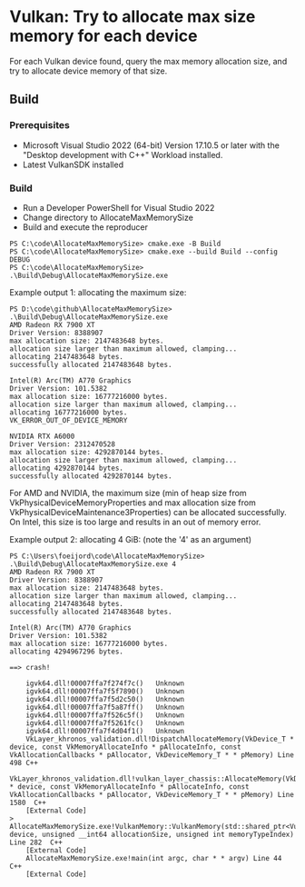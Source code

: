 # Vulkan: Try to allocate max size memory for each device

For each Vulkan device found, query the max memory allocation size, and try to allocate device memory of that size.

## Build

### Prerequisites
- Microsoft Visual Studio 2022 (64-bit) Version 17.10.5 or later with the "Desktop development with C++" Workload installed.
- Latest VulkanSDK installed

### Build
- Run a Developer PowerShell for Visual Studio 2022
- Change directory to AllocateMaxMemorySize
- Build and execute the reproducer

```
PS C:\code\AllocateMaxMemorySize> cmake.exe -B Build
PS C:\code\AllocateMaxMemorySize> cmake.exe --build Build --config DEBUG
PS C:\code\AllocateMaxMemorySize> .\Build\Debug\AllocateMaxMemorySize.exe
```
Example output 1: allocating the maximum size:
```
PS D:\code\github\AllocateMaxMemorySize> .\Build\Debug\AllocateMaxMemorySize.exe
AMD Radeon RX 7900 XT
Driver Version: 8388907
max allocation size: 2147483648 bytes.
allocation size larger than maximum allowed, clamping...
allocating 2147483648 bytes.
successfully allocated 2147483648 bytes.

Intel(R) Arc(TM) A770 Graphics
Driver Version: 101.5382
max allocation size: 16777216000 bytes.
allocation size larger than maximum allowed, clamping...
allocating 16777216000 bytes.
VK_ERROR_OUT_OF_DEVICE_MEMORY

NVIDIA RTX A6000
Driver Version: 2312470528
max allocation size: 4292870144 bytes.
allocation size larger than maximum allowed, clamping...
allocating 4292870144 bytes.
successfully allocated 4292870144 bytes.
```

For AMD and NVIDIA, the maximum size (min of heap size from VkPhysicalDeviceMemoryProperties and max allocation size from VkPhysicalDeviceMaintenance3Properties) can be allocated successfully. On Intel, this size is too large and results in an out of memory error.

Example output 2: allocating 4 GiB: (note the '4' as an argument)
```
PS C:\Users\foeijord\code\AllocateMaxMemorySize> .\Build\Debug\AllocateMaxMemorySize.exe 4
AMD Radeon RX 7900 XT
Driver Version: 8388907
max allocation size: 2147483648 bytes.
allocation size larger than maximum allowed, clamping...
allocating 2147483648 bytes.
successfully allocated 2147483648 bytes.

Intel(R) Arc(TM) A770 Graphics
Driver Version: 101.5382
max allocation size: 16777216000 bytes.
allocating 4294967296 bytes.

==> crash!

 	igvk64.dll!00007ffa7f274f7c()	Unknown
 	igvk64.dll!00007ffa7f5f7890()	Unknown
 	igvk64.dll!00007ffa7f5d2c50()	Unknown
 	igvk64.dll!00007ffa7f5a87ff()	Unknown
 	igvk64.dll!00007ffa7f526c5f()	Unknown
 	igvk64.dll!00007ffa7f5261fc()	Unknown
 	igvk64.dll!00007ffa7f4d04f1()	Unknown
 	VkLayer_khronos_validation.dll!DispatchAllocateMemory(VkDevice_T * device, const VkMemoryAllocateInfo * pAllocateInfo, const VkAllocationCallbacks * pAllocator, VkDeviceMemory_T * * pMemory) Line 498	C++
 	VkLayer_khronos_validation.dll!vulkan_layer_chassis::AllocateMemory(VkDevice_T * device, const VkMemoryAllocateInfo * pAllocateInfo, const VkAllocationCallbacks * pAllocator, VkDeviceMemory_T * * pMemory) Line 1580	C++
 	[External Code]	
>	AllocateMaxMemorySize.exe!VulkanMemory::VulkanMemory(std::shared_ptr<VulkanDevice> device, unsigned __int64 allocationSize, unsigned int memoryTypeIndex) Line 282	C++
 	[External Code]	
 	AllocateMaxMemorySize.exe!main(int argc, char * * argv) Line 44	C++
 	[External Code]	
```